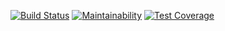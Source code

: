 [![Build Status](https://travis-ci.org/fejjo/posobota-praha.svg?branch=master)](https://travis-ci.org/fejjo/posobota-praha)
[![Maintainability](https://api.codeclimate.com/v1/badges/a0d80003803fb6b1813a/maintainability)](https://codeclimate.com/github/fejjo/posobota-praha/maintainability)
[![Test Coverage](https://api.codeclimate.com/v1/badges/a0d80003803fb6b1813a/test_coverage)](https://codeclimate.com/github/fejjo/posobota-praha/test_coverage)